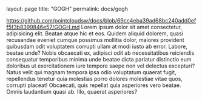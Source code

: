 layout: page
title: "GOGH"
permalink: docs/gogh

https://github.com/pointcloudsw/docs/blob/69cc4eba39ad68bc240add0eff5f3b8399846e57/GOGH.md
Lorem ipsum dolor sit amet consectetur, adipisicing elit. Beatae atque hic et eos. Quidem aliquid dolorem, quasi recusandae eveniet cumque possimus mollitia dolor, maiores provident quibusdam odit voluptatem corrupti ullam at modi iusto ab error. Labore, beatae unde? Nobis obcaecati ex, adipisci odit ab necessitatibus reiciendis consequatur temporibus minima unde beatae dicta pariatur distinctio eum doloribus ut exercitationem iure tempore saepe non vel delectus excepturi? Natus velit qui magnam tempora ipsa odio voluptatum quaerat fugit, repellendus tenetur quia molestias porro dolores molestiae vitae quos, corrupti placeat! Obcaecati, quis repellat quia asperiores vero beatae. Omnis laudantium quasi ab. Illo, quaerat asperiores?

